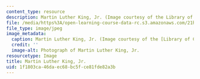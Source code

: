 ```yaml
---
content_type: resource
description: Martin Luther King, Jr. (Image courtesy of the Library of Congress.)
file: /media/https%3A/open-learning-course-data-rc.s3.amazonaws.com/21h-105-american-classics-fall-2002/1f1803ca46daec68bc5fce81fde82a3b_21h-105f02.jpg
file_type: image/jpeg
image_metadata:
  caption: Martin Luther King, Jr. (Image courtesy of the [Library of Congress](http://www.loc.gov/rr/print/).)
  credit: ''
  image-alt: Photograph of Martin Luther King, Jr.
resourcetype: Image
title: Martin Luther King, Jr.
uid: 1f1803ca-46da-ec68-bc5f-ce81fde82a3b
---
```

